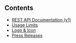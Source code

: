 ## Contents

* [REST API Documentation (v1)](REST%20API.md)
* [Usage Limits](Limits.md)
* [Logo & Icon](Logo%20%26%20Icon.md)
* [Press Releases](press/)

